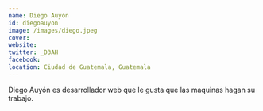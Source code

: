 ```yaml
---
name: Diego Auyón
id: diegoauyon
image: /images/diego.jpeg
cover:
website:
twitter: _D3AH
facebook:
location: Ciudad de Guatemala, Guatemala
---
```

Diego Auyón es desarrollador web que le gusta que las maquinas hagan su trabajo.
